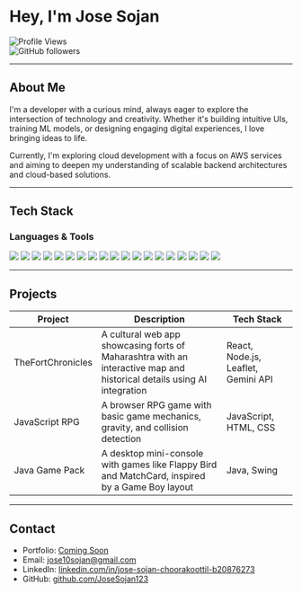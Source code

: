 # Hey, I'm Jose Sojan

![Profile Views](https://komarev.com/ghpvc/?username=JoseSojan123&style=flat-square&color=blue)  
![GitHub followers](https://img.shields.io/github/followers/JoseSojan123?label=Follow&style=social)

---

## About Me

I'm a developer with a curious mind, always eager to explore the intersection of technology and creativity. Whether it's building intuitive UIs, training ML models, or designing engaging digital experiences, I love bringing ideas to life.

Currently, I'm exploring cloud development with a focus on AWS services and aiming to deepen my understanding of scalable backend architectures and cloud-based solutions.

---

## Tech Stack

### Languages & Tools

<p align="left">
  <img src="https://img.shields.io/badge/Python-3776AB?style=for-the-badge&logo=python&logoColor=white"/>
  <img src="https://img.shields.io/badge/JavaScript-F7DF1E?style=for-the-badge&logo=javascript&logoColor=black"/>
  <img src="https://img.shields.io/badge/HTML5-E34F26?style=for-the-badge&logo=html5&logoColor=white"/>
  <img src="https://img.shields.io/badge/CSS3-1572B6?style=for-the-badge&logo=css3&logoColor=white"/>
  <img src="https://img.shields.io/badge/Java-ED8B00?style=for-the-badge&logo=java&logoColor=white"/>
  <img src="https://img.shields.io/badge/React-20232A?style=for-the-badge&logo=react&logoColor=61DAFB"/>
  <img src="https://img.shields.io/badge/Node.js-339933?style=for-the-badge&logo=nodedotjs&logoColor=white"/>
  <img src="https://img.shields.io/badge/Express-f67280?style=for-the-badge&logo=express&logoColor=white"/>
  <img src="https://img.shields.io/badge/Flask-000000?style=for-the-badge&logo=flask&logoColor=white"/>
  <img src="https://img.shields.io/badge/Tailwind_CSS-38B2AC?style=for-the-badge&logo=tailwind-css&logoColor=white"/>
  <img src="https://img.shields.io/badge/Figma-F24E1E?style=for-the-badge&logo=figma&logoColor=white"/>
  <img src="https://img.shields.io/badge/Git-F05032?style=for-the-badge&logo=git&logoColor=white"/>
  <img src="https://img.shields.io/badge/VS_Code-007ACC?style=for-the-badge&logo=visual-studio-code&logoColor=white"/>
  <img src="https://img.shields.io/badge/NumPy-013243?style=for-the-badge&logo=numpy&logoColor=white"/>
  <img src="https://img.shields.io/badge/Pandas-150458?style=for-the-badge&logo=pandas&logoColor=white"/>
  <img src="https://img.shields.io/badge/Scikit--Learn-F7931E?style=for-the-badge&logo=scikit-learn&logoColor=white"/>
  <img src="https://img.shields.io/badge/R-276DC3?style=for-the-badge&logo=r&logoColor=white"/>
  <img src="https://img.shields.io/badge/AWS-FF9900?style=for-the-badge&logo=amazonaws&logoColor=white"/>
  <img src="https://img.shields.io/badge/PowerBI-F2C811?style=for-the-badge&logo=powerbi&logoColor=black"/>
</p>

---

## Projects

| Project | Description | Tech Stack |
|--------|-------------|------------|
| TheFortChronicles | A cultural web app showcasing forts of Maharashtra with an interactive map and historical details using AI integration | React, Node.js, Leaflet, Gemini API |
| JavaScript RPG | A browser RPG game with basic game mechanics, gravity, and collision detection | JavaScript, HTML, CSS |
| Java Game Pack | A desktop mini-console with games like Flappy Bird and MatchCard, inspired by a Game Boy layout | Java, Swing |

---

## Contact

- Portfolio: [Coming Soon](#)  
- Email: [jose10sojan@gmail.com](mailto:jose10sojan@gmail.com)  
- LinkedIn: [linkedin.com/in/jose-sojan-choorakoottil-b20876273](https://www.linkedin.com/in/jose-sojan-choorakoottil-b20876273)  
- GitHub: [github.com/JoseSojan123](https://github.com/JoseSojan123)
